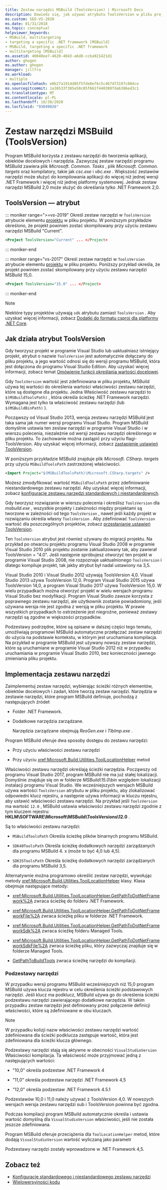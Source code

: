 ```yaml
---
title: Zestaw narzędzi MSBuild (ToolsVersion) | Microsoft Docs
description: Dowiedz się, jak używać atrybutu ToolsVersion w pliku projektu MSBuild, aby określić zestaw narzędzi zadań, obiektów docelowych i narzędzi do kompilowania aplikacji.
ms.custom: SEO-VS-2020
ms.date: 01/31/2018
ms.topic: conceptual
helpviewer_keywords:
- MSBuild, multitargeting
- targeting a specific .NET framework [MSBuild]
- MSBuild, targeting a specific .NET framework
- multitargeting [MSBuild]
ms.assetid: 40040ee7-4620-4043-a6d8-ccba921421d1
author: ghogen
ms.author: ghogen
manager: jillfra
ms.workload:
- multiple
ms.openlocfilehash: e0b27a1914d85f5fde8ef6c5c467d73197c084ce
ms.sourcegitcommit: 1a36533f385e50c05f661f440380fda6386ed3c1
ms.translationtype: MT
ms.contentlocale: pl-PL
ms.lasthandoff: 10/30/2020
ms.locfileid: "93049026"
---
```

# <a name="msbuild-toolset-toolsversion"></a>Zestaw narzędzi MSBuild (ToolsVersion)

Program MSBuild korzysta z zestawu narzędzi do tworzenia aplikacji, obiektów docelowych i narzędzia. Zazwyczaj zestaw narzędzi programu MSBuild zawiera plik *Microsoft. Common. Tasks* , plik *Microsoft. Common. targets* oraz kompilatory, takie jak *csc.exe* i *vbc.exe* . Większość zestawów narzędzi może służyć do kompilowania aplikacji do więcej niż jednej wersji .NET Framework i więcej niż jednej platformy systemowej. Jednak zestaw narzędzi MSBuild 2,0 może służyć do określania tylko .NET Framework 2,0.

## <a name="toolsversion-attribute"></a>ToolsVersion — atrybut

::: moniker range=">=vs-2019"
 Określ zestaw narzędzi w `ToolsVersion` atrybucie elementu [projektu](../msbuild/project-element-msbuild.md) w pliku projektu. W poniższym przykładzie określono, że projekt powinien zostać skompilowany przy użyciu zestawu narzędzi MSBuild "Current".

```xml
<Project ToolsVersion="Current" ... </Project>
```

::: moniker-end

::: moniker range="vs-2017"
 Określ zestaw narzędzi w `ToolsVersion` atrybucie elementu [projektu](../msbuild/project-element-msbuild.md) w pliku projektu. Poniższy przykład określa, że projekt powinien zostać skompilowany przy użyciu zestawu narzędzi MSBuild 15,0.

```xml
<Project ToolsVersion="15.0" ... </Project>
```

::: moniker-end

> [!NOTE]
> Niektóre typy projektów używają `sdk` atrybutu zamiast `ToolsVersion` . Aby uzyskać więcej informacji, zobacz [Dodatki do formatu csproj dla platformy .NET Core](/dotnet/core/tools/csproj).

## <a name="how-the-toolsversion-attribute-works"></a>Jak działa atrybut ToolsVersion

 Gdy tworzysz projekt w programie Visual Studio lub uaktualniasz istniejący projekt, atrybut o nazwie `ToolsVersion` jest automatycznie dołączany do pliku projektu, a jego wartość odnosi się do wersji programu MSBuild, która jest dołączona do programu Visual Studio Edition. Aby uzyskać więcej informacji, zobacz temat [Omówienie funkcji określania wartości docelowej](../ide/visual-studio-multi-targeting-overview.md).

 Gdy `ToolsVersion` wartość jest zdefiniowana w pliku projektu, MSBuild używa tej wartości do określenia wartości właściwości zestawu narzędzi, które są dostępne dla projektu. Jedna Właściwość zestawu narzędzi to `$(MSBuildToolsPath)` , która określa ścieżkę .NET Framework narzędzi. Wymagana jest tylko ta właściwość zestawu narzędzi (lub `$(MSBuildBinPath)` ).

 Począwszy od Visual Studio 2013, wersja zestawu narzędzi MSBuild jest taka sama jak numer wersji programu Visual Studio. Program MSBuild domyślnie ustawia ten zestaw narzędzi w programie Visual Studio i w wierszu polecenia, niezależnie od wersji zestawu narzędzi określonego w pliku projektu.  To zachowanie można zastąpić przy użyciu flagi-ToolsVersion. Aby uzyskać więcej informacji, zobacz [zastąpienie ustawień ToolsVersion](../msbuild/overriding-toolsversion-settings.md).

 W poniższym przykładzie MSBuild znajduje plik *Microsoft. CSharp. targets* przy użyciu `MSBuildToolsPath` zastrzeżonej właściwości.

```xml
<Import Project="$(MSBuildToolsPath)\Microsoft.CSharp.targets" />
```

 Możesz zmodyfikować wartość `MSBuildToolsPath` przez zdefiniowanie niestandardowego zestawu narzędzi. Aby uzyskać więcej informacji, zobacz [konfiguracje zestawu narzędzi standardowych i niestandardowych](../msbuild/standard-and-custom-toolset-configurations.md).

 Gdy tworzysz rozwiązanie w wierszu polecenia i określisz `ToolsVersion` dla *msbuild.exe* , wszystkie projekty i zależności między projektami są tworzone w zależności od tego `ToolsVersion` , nawet jeśli każdy projekt w rozwiązaniu określa własny `ToolsVersion` . Aby zdefiniować `ToolsVersion` wartość dla poszczególnych projektów, zobacz [przesłanianie ustawień ToolsVersion](../msbuild/overriding-toolsversion-settings.md).

 Ten `ToolsVersion` atrybut jest również używany do migracji projektu. Na przykład po otwarciu projektu programu Visual Studio 2008 w programie Visual Studio 2010 plik projektu zostanie zaktualizowany tak, aby zawierał ToolsVersion = "4.0". Jeśli następnie spróbujesz otworzyć ten projekt w programie Visual Studio 2008, nie rozpoznaje uaktualnionego `ToolsVersion` i dlatego kompiluje projekt, tak jakby atrybut był nadal ustawiony na 3,5.

 Visual Studio 2010 i Visual Studio 2012 używają ToolsVersion 4,0. Visual Studio 2013 używa ToolsVersion 12,0. Program Visual Studio 2015 używa ToolsVersion 14,0, a program Visual Studio 2017 używa ToolsVersion 15,0. W wielu przypadkach można otworzyć projekt w wielu wersjach programu Visual Studio bez modyfikacji. Program Visual Studio zawsze korzysta z poprawnego zestawu narzędzi, ale użytkownik zostanie powiadomiony, jeśli używana wersja nie jest zgodna z wersją w pliku projektu. W prawie wszystkich przypadkach to ostrzeżenie jest niegroźne, ponieważ zestawy narzędzi są zgodne w większości przypadków.

 Podzestawy podrzędne, które są opisane w dalszej części tego tematu, umożliwiają programowi MSBuild automatyczne przełączać zestaw narzędzi do użycia na podstawie kontekstu, w którym jest uruchamiana kompilacja. Na przykład w programie MSBuild jest używany nowszy zestaw narzędzi, które są uruchamiane w programie Visual Studio 2012 niż w przypadku uruchamiania w programie Visual Studio 2010, bez konieczności jawnego zmieniania pliku projektu.

## <a name="toolset-implementation"></a>Implementacja zestawu narzędzi

 Zaimplementuj zestaw narzędzi, wybierając ścieżki różnych elementów, obiektów docelowych i zadań, które tworzą zestaw narzędzi. Narzędzia w zestawie narzędzi, które program MSBuild definiuje, pochodzą z następujących źródeł:

- Folder .NET Framework.

- Dodatkowe narzędzia zarządzane.

  Narzędzia zarządzane obejmują *ResGen.exe* i *TlbImp.exe* .

Program MSBuild oferuje dwa sposoby dostępu do zestawu narzędzi:

- Przy użyciu właściwości zestawu narzędzi

- Przy użyciu <xref:Microsoft.Build.Utilities.ToolLocationHelper> metod

Właściwości zestawu narzędzi określają ścieżki narzędzia. Począwszy od programu Visual Studio 2017, program MSBuild nie ma już stałej lokalizacji. Domyślnie znajduje się on w folderze *MSBuild\15.0\bin* względem lokalizacji instalacji programu Visual Studio. We wcześniejszych wersjach MSBuild używa wartości `ToolsVersion` atrybutu w pliku projektu, aby zlokalizować odpowiedni klucz rejestru, a następnie używa informacji w kluczu rejestru, aby ustawić właściwości zestawu narzędzi. Na przykład jeśli `ToolsVersion` ma wartość `12.0` , MSBuild ustawia właściwości zestawu narzędzi zgodnie z tym kluczem rejestru: **HKLM\SOFTWARE\Microsoft\MSBuild\ToolsVersions\12.0** .

 Są to właściwości zestawu narzędzi:

- `MSBuildToolsPath` Określa ścieżkę plików binarnych programu MSBuild.

- `SDK40ToolsPath` Określa ścieżkę dodatkowych narzędzi zarządzanych dla programu MSBuild 4. x (może to być 4,0 lub 4,5).

- `SDK35ToolsPath` Określa ścieżkę dodatkowych narzędzi zarządzanych dla programu MSBuild 3,5.

Alternatywnie można programowo określić zestaw narzędzi, wywołując metody <xref:Microsoft.Build.Utilities.ToolLocationHelper> klasy. Klasa obejmuje następujące metody:

- <xref:Microsoft.Build.Utilities.ToolLocationHelper.GetPathToDotNetFramework%2A> zwraca ścieżkę do folderu .NET Framework.

- <xref:Microsoft.Build.Utilities.ToolLocationHelper.GetPathToDotNetFrameworkFile%2A> zwraca ścieżkę pliku w folderze .NET Framework.

- <xref:Microsoft.Build.Utilities.ToolLocationHelper.GetPathToDotNetFrameworkSdk%2A> zwraca ścieżkę folderu Managed Tools.

- <xref:Microsoft.Build.Utilities.ToolLocationHelper.GetPathToDotNetFrameworkSdkFile%2A> zwraca ścieżkę pliku, który zazwyczaj znajduje się w folderze Managed Tools.

- [GetPathToBuildTools](/previous-versions/visualstudio/visual-studio-2013/dn251121(v=vs.121)) zwraca ścieżkę narzędzi do kompilacji.

### <a name="sub-toolsets"></a>Podzestawy narzędzi

 W przypadku wersji programu MSBuild wcześniejszych niż 15,0 program MSBuild używa klucza rejestru w celu określenia ścieżki podstawowych narzędzi. Jeśli klucz ma podklucz, MSBuild używa go do określenia ścieżki podzestawu narzędzi zawierającego dodatkowe narzędzia. W takim przypadku zestaw narzędzi jest definiowany przez połączenie definicji właściwości, które są zdefiniowane w obu kluczach.

> [!NOTE]
> W przypadku kolizji nazw właściwości zestawu narzędzi wartość zdefiniowana dla ścieżki podklucza zastępuje wartość, która jest zdefiniowana dla ścieżki klucza głównego.

 Podzestawy narzędzi stają się aktywne w obecności `VisualStudioVersion` Właściwości kompilacja. Ta właściwość może przyjmować jedną z następujących wartości:

- "10,0" określa podzestaw .NET Framework 4

- "11,0" określa podzestaw narzędzi .NET Framework 4,5

- "12,0" określa podzestaw .NET Framework 4.5.1

Podzestawów 10,0 i 11,0 należy używać z ToolsVersion 4,0. W nowszych wersjach wersja zestawu narzędzi sub i ToolsVersion powinna być zgodna.

Podczas kompilacji program MSBuild automatycznie określa i ustawia wartość domyślną dla `VisualStudioVersion` właściwości, jeśli nie została jeszcze zdefiniowana.

Program MSBuild oferuje przeciążenia dla `ToolLocationHelper` metod, które dodają `VisualStudioVersion` wartość wyliczaną jako parametr

Podzestawy narzędzi zostały wprowadzone w .NET Framework 4,5.

## <a name="see-also"></a>Zobacz też

- [Konfiguracje standardowego i niestandardowego zestawu narzędzi](../msbuild/standard-and-custom-toolset-configurations.md)
- [Wielowersyjności kodu](../msbuild/msbuild-multitargeting-overview.md)
